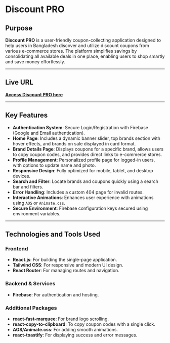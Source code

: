 # **Discount PRO**  

## **Purpose**  
**Discount PRO** is a user-friendly coupon-collecting application designed to help users in Bangladesh discover and utilize discount coupons from various e-commerce stores. The platform simplifies savings by consolidating all available deals in one place, enabling users to shop smartly and save money effortlessly.

---

## **Live URL**  
[**Access Discount PRO here**](https://discount-pro-7a767.firebaseapp.com/) 

---

## **Key Features**  
- **Authentication System**: Secure Login/Registration with Firebase (Google and Email authentication).  
- **Home Page**: Includes a dynamic banner slider, top brands section with hover effects, and brands on sale displayed in card format.  
- **Brand Details Page**: Displays coupons for a specific brand, allows users to copy coupon codes, and provides direct links to e-commerce stores.  
- **Profile Management**: Personalized profile page for logged-in users, with options to update name and photo.  
- **Responsive Design**: Fully optimized for mobile, tablet, and desktop devices.  
- **Search and Filter**: Locate brands and coupons quickly using a search bar and filters.  
- **Error Handling**: Includes a custom 404 page for invalid routes.  
- **Interactive Animations**: Enhances user experience with animations using `AOS` or `Animate.css`.  
- **Secure Environment**: Firebase configuration keys secured using environment variables.  

---

## **Technologies and Tools Used**  
### **Frontend**  
- **React.js**: For building the single-page application.  
- **Tailwind CSS**: For responsive and modern UI design.  
- **React Router**: For managing routes and navigation.  

### **Backend & Services**  
- **Firebase**: For authentication and hosting.  

### **Additional Packages**  
- **react-fast-marquee**: For brand logo scrolling.  
- **react-copy-to-clipboard**: To copy coupon codes with a single click.  
- **AOS/Animate.css**: For adding smooth animations.  
- **react-toastify**: For displaying success and error messages.  
